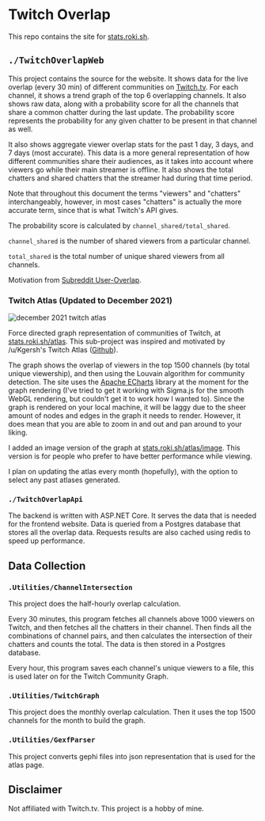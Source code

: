 # Twitch Overlap

This repo contains the site for [stats.roki.sh](https://stats.roki.sh).

## `./TwitchOverlapWeb`

This project contains the source for the website. It shows data for the live overlap (every 30 min) of different communities on [Twitch.tv](https://twitch.tv). For each channel, it shows a trend graph of the top 6 overlapping channels. It also shows raw data, along with a probability score for all the channels that share a common chatter during the last update. The probability score represents the probability for any given chatter to be present in that channel as well.

It also shows aggregate viewer overlap stats for the past 1 day, 3 days, and 7 days (most accurate). This data is a more general representation of how different communities share their audiences, as it takes into account where viewers go while their main streamer is offline. It also shows the total chatters and shared chatters that the streamer had during that time period.

Note that throughout this document the terms "viewers" and "chatters" interchangeably, however, in most cases "chatters" is actually the more accurate term, since that is what Twitch's API gives.

The probability score is calculated by `channel_shared/total_shared`.

`channel_shared` is the number of shared viewers from a particular channel.

`total_shared` is the total number of unique shared viewers from all channels.

Motivation from [Subreddit User-Overlap](https://subredditstats.com/subreddit-user-overlaps).

### Twitch Atlas (Updated to December 2021)

![december 2021 twitch atlas](https://cdn.discordapp.com/attachments/220646943498567680/927218161428877393/dec-21.png)

Force directed graph representation of communities of Twitch, at [stats.roki.sh/atlas](https://stats.roki.sh/atlas). This sub-project was inspired and motivated by /u/Kgersh's Twitch Atlas ([Github](https://github.com/KiranGershenfeld/VisualizingTwitchCommunities)).

The graph shows the overlap of viewers in the top 1500 channels (by total unique viewership), and then using the Louvain algorithm for community detection. The site uses the [Apache ECharts](https://github.com/apache/echarts) library at the moment for the graph rendering (I've tried to get it working with Sigma.js for the smooth WebGL rendering, but couldn't get it to work how I wanted to). Since the graph is rendered on your local machine, it will be laggy due to the sheer amount of nodes and edges in the graph it needs to render. However, it does mean that you are able to zoom in and out and pan around to your liking.

I added an image version of the graph at [stats.roki.sh/atlas/image](https://stats.roki.sh/atlas/image). This version is for people who prefer to have better performance while viewing.

I plan on updating the atlas every month (hopefully), with the option to select any past atlases generated.

### `./TwitchOverlapApi`
The backend is written with ASP.NET Core. It serves the data that is needed for the frontend website. Data is queried from a Postgres database that stores all the overlap data. Requests results are also cached using redis to speed up performance.

## Data Collection
### `.Utilities/ChannelIntersection`

This project does the half-hourly overlap calculation.

Every 30 minutes, this program fetches all channels above 1000 viewers on Twitch, and then fetches all the chatters in their channel. Then finds all the combinations of channel pairs, and then calculates the intersection of their chatters and counts the total. The data is then stored in a Postgres database.

Every hour, this program saves each channel's unique viewers to a file, this is used later on for the Twitch Community Graph.

### `.Utilities/TwitchGraph`

This project does the monthly overlap calculation. Then it uses the top 1500 channels for the month to build the graph.

### `.Utilities/GexfParser`

This project converts gephi files into json representation that is used for the atlas page.

## Disclaimer

Not affiliated with Twitch.tv. This project is a hobby of mine. 
